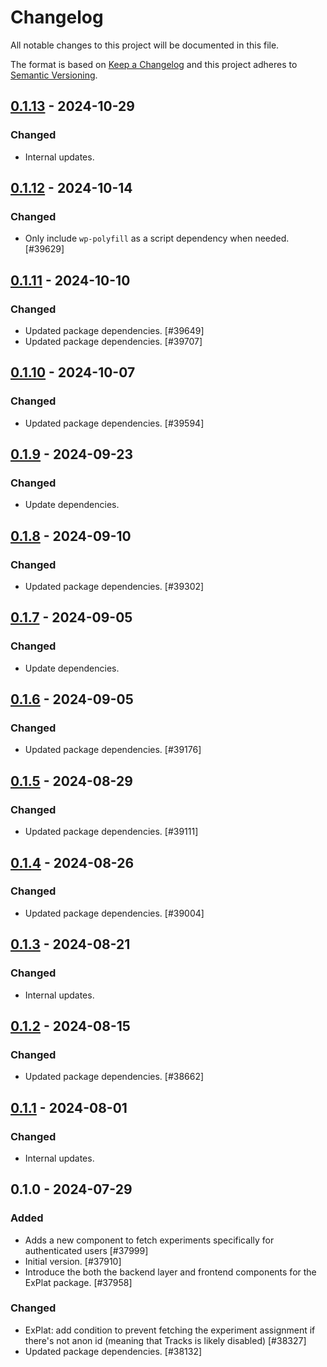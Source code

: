 # Changelog

All notable changes to this project will be documented in this file.

The format is based on [Keep a Changelog](https://keepachangelog.com/en/1.0.0/)
and this project adheres to [Semantic Versioning](https://semver.org/spec/v2.0.0.html).

## [0.1.13] - 2024-10-29
### Changed
- Internal updates.

## [0.1.12] - 2024-10-14
### Changed
- Only include `wp-polyfill` as a script dependency when needed. [#39629]

## [0.1.11] - 2024-10-10
### Changed
- Updated package dependencies. [#39649]
- Updated package dependencies. [#39707]

## [0.1.10] - 2024-10-07
### Changed
- Updated package dependencies. [#39594]

## [0.1.9] - 2024-09-23
### Changed
- Update dependencies.

## [0.1.8] - 2024-09-10
### Changed
- Updated package dependencies. [#39302]

## [0.1.7] - 2024-09-05
### Changed
- Update dependencies.

## [0.1.6] - 2024-09-05
### Changed
- Updated package dependencies. [#39176]

## [0.1.5] - 2024-08-29
### Changed
- Updated package dependencies. [#39111]

## [0.1.4] - 2024-08-26
### Changed
- Updated package dependencies. [#39004]

## [0.1.3] - 2024-08-21
### Changed
- Internal updates.

## [0.1.2] - 2024-08-15
### Changed
- Updated package dependencies. [#38662]

## [0.1.1] - 2024-08-01
### Changed
- Internal updates.

## 0.1.0 - 2024-07-29
### Added
- Adds a new component to fetch experiments specifically for authenticated users [#37999]
- Initial version. [#37910]
- Introduce the both the backend layer and frontend components for the ExPlat package. [#37958]

### Changed
- ExPlat: add condition to prevent fetching the experiment assignment if there's not anon id (meaning that Tracks is likely disabled) [#38327]
- Updated package dependencies. [#38132]

[0.1.13]: https://github.com/Automattic/jetpack-explat/compare/v0.1.12...v0.1.13
[0.1.12]: https://github.com/Automattic/jetpack-explat/compare/v0.1.11...v0.1.12
[0.1.11]: https://github.com/Automattic/jetpack-explat/compare/v0.1.10...v0.1.11
[0.1.10]: https://github.com/Automattic/jetpack-explat/compare/v0.1.9...v0.1.10
[0.1.9]: https://github.com/Automattic/jetpack-explat/compare/v0.1.8...v0.1.9
[0.1.8]: https://github.com/Automattic/jetpack-explat/compare/v0.1.7...v0.1.8
[0.1.7]: https://github.com/Automattic/jetpack-explat/compare/v0.1.6...v0.1.7
[0.1.6]: https://github.com/Automattic/jetpack-explat/compare/v0.1.5...v0.1.6
[0.1.5]: https://github.com/Automattic/jetpack-explat/compare/v0.1.4...v0.1.5
[0.1.4]: https://github.com/Automattic/jetpack-explat/compare/v0.1.3...v0.1.4
[0.1.3]: https://github.com/Automattic/jetpack-explat/compare/v0.1.2...v0.1.3
[0.1.2]: https://github.com/Automattic/jetpack-explat/compare/v0.1.1...v0.1.2
[0.1.1]: https://github.com/Automattic/jetpack-explat/compare/v0.1.0...v0.1.1
